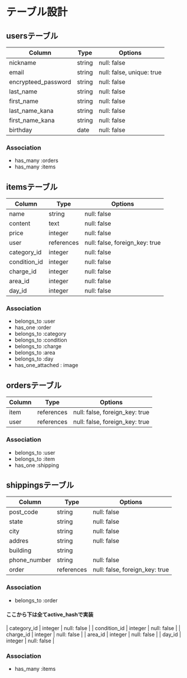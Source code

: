 
# テーブル設計

## usersテーブル

| Column              | Type   | Options                   |
| ------------------- | ------ | ------------------------- |
| nickname            | string | null: false               |
| email               | string | null: false, unique: true |
| encrypteed_password | string | null: false               |
| last_name           | string | null: false               |
| first_name          | string | null: false               |
| last_name_kana      | string | null: false               |
| first_name_kana     | string | null: false               |
| birthday            | date   | null: false               |

### Association
- has_many   :orders
- has_many   :items

## itemsテーブル

| Column          | Type       | Options                         |
| --------------- | ---------- | ------------------------------- |
| name            | string     | null: false                     |
| content         | text       | null: false                     |
| price           | integer    | null: false                     |
| user            | references | null: false, foreign_key: true  |
| category_id     | integer    | null: false                     |
| condition_id    | integer    | null: false                     |
| charge_id       | integer    | null: false                     |
| area_id         | integer    | null: false                     |
| day_id          | integer    | null: false                     |

### Association
- belongs_to :user
- has_one    :order
- belongs_to :category
- belongs_to :condition
- belongs_to :charge
- belongs_to :area
- belongs_to :day
- has_one_attached : image


## ordersテーブル

| Column  | Type       | Options                        |
| ------- | ---------- | ------------------------------ |
| item    | references | null: false, foreign_key: true |
| user    | references | null: false, foreign_key: true |

### Association
- belongs_to       :user
- belongs_to       :item
- has_one          :shipping

## shippingsテーブル

| Column          | Type       | Options                        |
| --------------- | ---------- | ------------------------------ |
| post_code       | string     | null: false                    |
| state           | string     | null: false                    |
| city            | string     | null: false                    |
| addres          | string     | null: false                    |
| building        | string     |                                |
| phone_number    | string     | null: false                    |
| order           | references | null: false, foreign_key: true |

### Association
- belongs_to :order

#### ここから下は全てactive_hashで実装

| category_id  | integer | null: false                      |
| condition_id | integer | null: false                      |
| charge_id    | integer | null: false                      |
| area_id      | integer | null: false                      |
| day_id       | integer | null: false                      |

### Association
- has_many   :items
